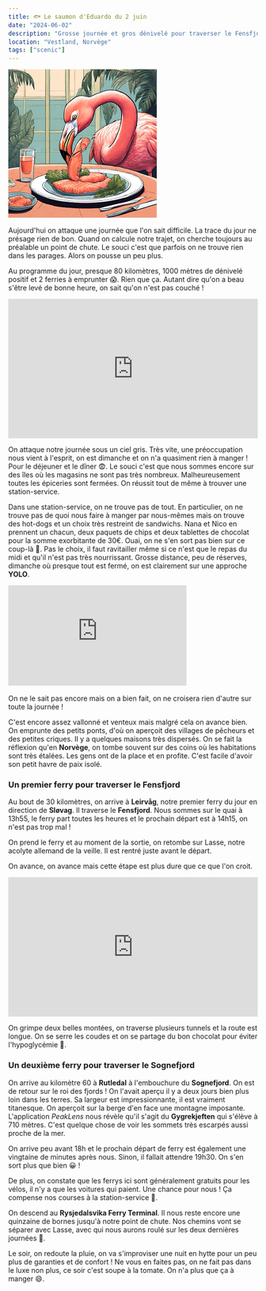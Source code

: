 ```yaml
---
title: 🐟 Le saumon d'Eduardo du 2 juin
date: "2024-06-02"
description: "Grosse journée et gros dénivelé pour traverser le Fensfjord et le Sognefjord !"
location: "Vestland, Norvège"
tags: ["scenic"]
---
```


![Saumon d'Eduardo](../saumon_eduardo.png)

Aujourd'hui on attaque une journée que l'on sait difficile. La trace du jour ne présage rien de bon. Quand on calcule notre trajet, on cherche toujours au préalable un point de chute. Le souci c'est que parfois on ne trouve rien dans les parages. Alors on pousse un peu plus.

Au programme du jour, presque 80 kilomètres, 1000 mètres de dénivelé 
positif et 2 ferries à emprunter 😱. Rien que ça. Autant dire qu'on a beau s'être levé de bonne heure, on sait qu'on n'est pas couché !

<div style="width: 100%; height: 0; position: relative; padding-bottom: 56%;"><iframe src="https://giphy.com/embed/LiuomYS6ojKrm" style="top: 0; left: 0; width: 100%; height: 100%; position: absolute; border: 0;" allowfullscreen scrolling="no" allow="encrypted-media;" class="giphy-embed"></iframe></div>

On attaque notre journée sous un ciel gris. Très vite, une préoccupation nous vient à l'esprit, on est dimanche et on n'a quasiment rien à manger ! Pour le déjeuner et le dîner 😨. Le souci c'est que nous sommes encore sur des îles où les magasins ne sont pas très nombreux. Malheureusement toutes les épiceries sont fermées. On réussit tout de même à trouver une station-service.

Dans une station-service, on ne trouve pas de tout. En particulier, on ne trouve pas de quoi nous faire à manger par nous-mêmes mais on trouve des hot-dogs et un choix très restreint de sandwichs. Nana et Nico en prennent un chacun, deux paquets de chips et deux tablettes de chocolat pour la somme exorbitante de 30€. Ouai, on ne s'en sort pas bien sur ce coup-là 🤣. Pas le choix, il faut ravitailler même si ce n'est que le repas du midi et qu'il n'est pas très nourrissant. Grosse distance, peu de réserves, dimanche où presque tout est fermé, on est clairement sur une approche **YOLO**.

<iframe width="360" height="202.5" src="https://www.youtube-nocookie.com/embed/kaK2ZLe0b94?si=vQF1p4zcvasmjFtR" title="YouTube video player" frameborder="0" allow="accelerometer; autoplay; clipboard-write; encrypted-media; gyroscope; picture-in-picture; web-share"></iframe>

On ne le sait pas encore mais on a bien fait, on ne croisera rien d'autre sur toute la journée !

C'est encore assez vallonné et venteux mais malgré cela on avance bien. On emprunte des petits ponts, d'où on aperçoit des villages de pêcheurs et des petites criques. Il y a quelques maisons très dispersés. On se fait la réflexion qu'en **Norvège**, on tombe souvent sur des coins où les habitations sont très étalées. Les gens ont de la place et en profite. C'est facile d'avoir son petit havre de paix isolé. 

### Un premier ferry pour traverser le Fensfjord 
Au bout de 30 kilomètres, on arrive à **Leirvåg**, notre premier ferry du jour en direction de **Sløvag**. Il traverse le **Fensfjord**. Nous sommes sur le quai à 13h55, le ferry part toutes les heures et le prochain départ est à 14h15, on n'est pas trop mal !

On prend le ferry et au moment de la sortie, on retombe sur Lasse, notre acolyte allemand de la veille. Il est rentré juste avant le départ.

On avance, on avance mais cette étape est plus dure que ce que l'on croit.

<div style="width: 100%; height: 0; position: relative; padding-bottom: 56%;"><iframe src="https://giphy.com/embed/gnFgmyqO6rRMYSxrGc" style="top: 0; left: 0; width: 100%; height: 100%; position: absolute; border: 0;" allowfullscreen scrolling="no" allow="encrypted-media;" class="giphy-embed"></iframe></div>

On grimpe deux belles montées, on traverse plusieurs tunnels et la route est longue. On se serre les coudes et on se partage du bon chocolat pour éviter l'hypoglycémie 🍫.

### Un deuxième ferry pour traverser le Sognefjord 

On arrive au kilomètre 60 à **Rutledal** à l'embouchure du **Sognefjord**. On est de retour sur le roi des fjords ! On l'avait 
aperçu il y a deux jours bien plus loin dans les terres. Sa largeur est impressionnante, il est vraiment titanesque. On aperçoit sur la berge d'en face une montagne imposante. L'application *PeakLens* nous révèle qu'il s'agit du **Gygrekjeften** qui s'élève à 710 mètres. C'est quelque chose de voir les sommets très escarpés aussi proche de la mer. 

On arrive peu avant 18h et le prochain départ de ferry est également une vingtaine de minutes après nous. Sinon, il fallait attendre 19h30. On s'en sort plus que bien 😀 !

De plus, on constate que les ferrys ici sont généralement gratuits pour les vélos, il n'y a que les voitures qui paient. Une chance pour nous ! Ça compense nos courses à la station-service 🤭.

On descend au **Rysjedalsvika Ferry Terminal**. Il nous reste encore une quinzaine de bornes jusqu'à notre point de chute. Nos chemins vont se séparer avec Lasse, avec qui nous aurons roulé sur les deux dernières journées 🥲.

Le soir, on redoute la pluie, on va s'improviser une nuit en hytte pour un peu plus de garanties et de confort ! Ne vous en faites pas, on ne fait pas dans le luxe non plus, ce soir c'est soupe à la tomate. On n'a plus que ça à manger 😄.
